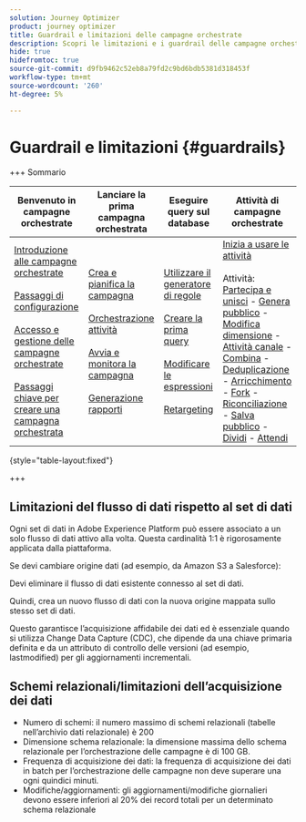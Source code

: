 ```yaml
---
solution: Journey Optimizer
product: journey optimizer
title: Guardrail e limitazioni delle campagne orchestrate
description: Scopri le limitazioni e i guardrail delle campagne orchestrate
hide: true
hidefromtoc: true
source-git-commit: d9fb9462c52eb8a79fd2c9bd6bdb5381d318453f
workflow-type: tm+mt
source-wordcount: '260'
ht-degree: 5%

---
```


# Guardrail e limitazioni {#guardrails}

+++ Sommario

| Benvenuto in campagne orchestrate | Lanciare la prima campagna orchestrata | Eseguire query sul database | Attività di campagne orchestrate |
|---|---|---|---|
| [Introduzione alle campagne orchestrate](gs-orchestrated-campaigns.md)<br/><br/>[Passaggi di configurazione](configuration-steps.md)<br/><br/>[Accesso e gestione delle campagne orchestrate](access-manage-orchestrated-campaigns.md)<br/><br/>[Passaggi chiave per creare una campagna orchestrata](gs-campaign-creation.md) | [Crea e pianifica la campagna](create-orchestrated-campaign.md)<br/><br/>[Orchestrazione attività](orchestrate-activities.md)<br/><br/>[Avvia e monitora la campagna](start-monitor-campaigns.md)<br/><br/>[Generazione rapporti](reporting-campaigns.md) | [Utilizzare il generatore di regole](orchestrated-rule-builder.md)<br/><br/>[Creare la prima query](build-query.md)<br/><br/>[Modificare le espressioni](edit-expressions.md)<br/><br/>[Retargeting](retarget.md) | [Inizia a usare le attività](activities/about-activities.md)<br/><br/>Attività:<br/>[Partecipa e unisci](activities/and-join.md) - [Genera pubblico](activities/build-audience.md) - [Modifica dimensione](activities/change-dimension.md) - [Attività canale](activities/channels.md) - [Combina](activities/combine.md) - [Deduplicazione](activities/deduplication.md) - [Arricchimento](activities/enrichment.md) - [Fork](activities/fork.md) - [Riconciliazione](activities/reconciliation.md) - [Salva pubblico](activities/save-audience.md) - [Dividi](activities/split.md) - [Attendi](activities/wait.md) |

{style="table-layout:fixed"}

+++

## Limitazioni del flusso di dati rispetto al set di dati

Ogni set di dati in Adobe Experience Platform può essere associato a un solo flusso di dati attivo alla volta. Questa cardinalità 1:1 è rigorosamente applicata dalla piattaforma.

Se devi cambiare origine dati (ad esempio, da Amazon S3 a Salesforce):

Devi eliminare il flusso di dati esistente connesso al set di dati.

Quindi, crea un nuovo flusso di dati con la nuova origine mappata sullo stesso set di dati.

Questo garantisce l’acquisizione affidabile dei dati ed è essenziale quando si utilizza Change Data Capture (CDC), che dipende da una chiave primaria definita e da un attributo di controllo delle versioni (ad esempio, lastmodified) per gli aggiornamenti incrementali.


## Schemi relazionali/limitazioni dell’acquisizione dei dati

* Numero di schemi: il numero massimo di schemi relazionali (tabelle nell’archivio dati relazionale) è 200
* Dimensione schema relazionale: la dimensione massima dello schema relazionale per l’orchestrazione delle campagne è di 100 GB.
* Frequenza di acquisizione dei dati: la frequenza di acquisizione dei dati in batch per l’orchestrazione delle campagne non deve superare una ogni quindici minuti.
* Modifiche/aggiornamenti: gli aggiornamenti/modifiche giornalieri devono essere inferiori al 20% dei record totali per un determinato schema relazionale